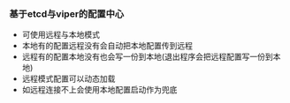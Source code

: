 ### 基于etcd与viper的配置中心

- 可使用远程与本地模式
- 本地有的配置远程没有会自动把本地配置传到远程
- 远程有的配置本地没有也会写一份到本地(退出程序会把远程配置写一份到本地)
- 远程模式配置可以动态加载
- 如远程连接不上会使用本地配置启动作为兜底
